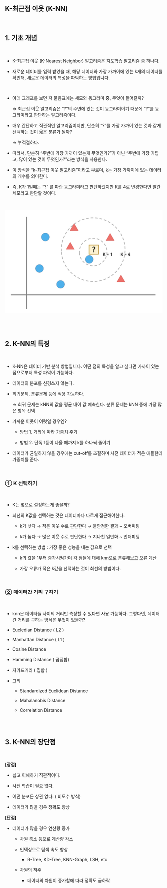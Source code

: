 ## K-최근접 이웃 (K-NN)

<br/>

## 1. 기초 개념

<br/>

- K-최근접 이웃 (K-Nearest Neighbor) 알고리즘은 지도학습 알고리즘 중 하나다.

- 새로운 데이터를 입력 받았을 때, 해당 데이터와 가장 가까이에 있는 k개의 데이터를 확인해, 새로운 데이터의 특성을 파악하는 방법입니다.

<br/>

- 아래 그래프를 보면 저 물음표에는 세모와 동그라미 중, 무엇이 들어갈까?

  ⇒ 최근접 이웃 알고리즘은 “?”의 주변에 있는 것이 동그라미이기 때문에 “?”를 동그라미라고 판단하는 알고리즘이다.

- 매우 간단하고 직관적인 알고리즘이지만, 단순히 “?”를 가장 가까이 있는 것과 같게 선택하는 것이 옳은 분류가 될까?

  ⇒ 부적절하다.

- 따라서, 단순히 “주변에 가장 가까이 있는게 무엇인가?”가 아닌 “주변에 가장 가깝고, 많이 있는 것이 무엇인가?”라는 방식을 사용한다.

- 이 방식을 “k-최근접 이웃 알고리즘”이라고 부르며, k는 가장 가까이에 있는 데이터의 개수를 의미한다.

- 즉, K가 1일때는 “?” 를 파란 동그라미라고 판단하겠지만 K를 4로 변경한다면 빨간 세모라고 판단할 것이다.

<br/>

![KNN](image/KNN_0.png)

<br/><br/>

## 2. K-NN의 특징

<br/>

- K-NN은 데이터 기반 분석 방법입니다. 어떤 점의 특성을 알고 싶다면 가까이 있는 점으로부터 특성 파악이 가능하다.

- 데이터의 분포를 신경쓰지 않는다.

- 회귀문제, 분류문제 등에 적용 가능하다.
    
  ⇒ 회귀 문제는 kNN의 값을 평균 내어 값 예측한다. 분류 문제는 kNN 중에 가장 많은 항목 선택
    
- 가까운 이웃이 여럿일 경우엔?
   
  - 방법 1. 거리에 따라 가중치 주기
    
  - 방법 2. 단독 1등이 나올 때까지 k를 하나씩 줄이기

- 데이터가 균일하지 않을 경우에는 cut-off를 조절하며 사전 데이터가 적은 애들한테 가중치를 준다.

<br/>

### ① K 선택하기

<br/>

- K는 몇으로 설정하는게 좋을까?

- 최선의 K값을 선택하는 것은 데이터마다 다르게 접근해야한다.
    
    - k가 낮다 → 적은 이웃 수로 판단한다 → 불안정한 결과 ~ 오버피팅
    
    - k가 높다 → 많은 이웃 수로 판단한다 → 지나친 일반화 ~ 언더피팅
    
- k를 선택하는 방법 : 가장 좋은 성능을 내는 값으로 선택
    
    - k의 값을 1부터 증가시켜가며 각 점들에 대해 knn으로 분류해보고 오류 계산
    
    - 가장 오류가 적은 k값을 선택하는 것이 최선의 방법이다.

<br/>

### ② 데이터간 거리 구하기

<br/>

- knn은 데이터들 사이의 거리만 측정할 수 있다면 사용 가능하다. 그렇다면, 데이터 간 거리를 구하는 방식은 무엇이 있을까?

- Eucledian Distance ( L2 )

- Manhattan Distance ( L1 )

- Cosine Distance

- Hamming Distance ( 곱집합)

- 자카드거리 ( 집합 )

- 그외
  
    - Standardized Euclidean Distance
    
    - Mahalanobis Distance
    
    - Correlation Distance

<br/><br/>

## 3. K-NN의 장단점

<br/>

**[장점]**

- 쉽고 이해하기 직관적이다.

- 사전 학습이 필요 없다.

- 어떤 분포든 상관 없다. ( 비모수 방식)

- 데이터가 많을 경우 정확도 향상

**[단점]**

- 데이터가 많을 경우 연산량 증가
    
    - 차원 축소 등으로 계산량 감소
    
    - 인덱싱으로 탐색 속도 향상
        
        - R-Tree, KD-Tree, KNN-Graph, LSH, etc
    
    - 차원의 저주
        - 데이터의 차원이 증가함에 따라 정확도 급하락




















<br/>
